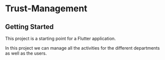 # Trust-Management

## Getting Started

This project is a starting point for a Flutter application. 

In this project we can manage all the activities for the different departments as well as the users.
